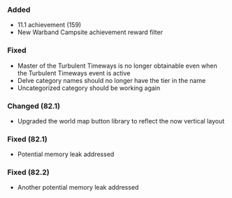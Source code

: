 <p><h3>Added</h3></p>
<ul>
<li>11.1 achievement (159)</li>
<li>New Warband Campsite achievement reward filter</li>
</ul>
<p><h3>Fixed</h3></p>
<ul>
<li>Master of the Turbulent Timeways is no longer obtainable even when the Turbulent Timeways event is active</li>
<li>Delve category names should no longer have the tier in the name</li>
<li>Uncategorized category should be working again</li>
</ul>
<p><h3>Changed (82.1)</h3></p>
<ul>
<li>Upgraded the world map button library to reflect the now vertical layout</li>
</ul>
<p><h3>Fixed (82.1)</h3></p>
<ul>
<li>Potential memory leak addressed</li>
</ul>
<p><h3>Fixed (82.2)</h3></p>
<ul>
<li>Another potential memory leak addressed</li>
</ul>